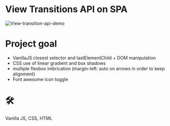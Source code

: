 # View Transitions API on SPA
![View-transition-api-demo]()
# Project goal
- VanillaJS closest selector and lastElementChild + DOM manipulation
- CSS use of linear gradient and box shadows
- multiple flexbox imbrication (margin-left: auto on arrows in order to keep alignment)
- Font awesome icon toggle

# 🛠️
Vanilla JS, CSS, HTML
